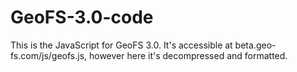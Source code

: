 # GeoFS-3.0-code

This is the JavaScript for GeoFS 3.0. It's accessible at beta.geo-fs.com/js/geofs.js, however here it's decompressed and formatted.
